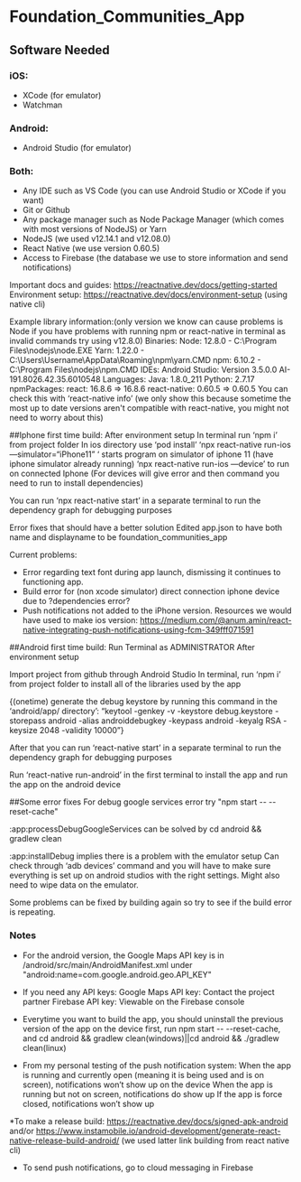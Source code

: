 # Foundation_Communities_App

## Software Needed

### iOS:
* XCode (for emulator)
* Watchman

### Android:
* Android Studio (for emulator)

### Both:
* Any IDE such as VS Code (you can use Android Studio or XCode if you want)
* Git or Github
* Any package manager such as Node Package Manager (which comes with most versions of NodeJS) or Yarn
* NodeJS (we used v12.14.1 and v12.08.0)
* React Native (we use version 0.60.5)
* Access to Firebase (the database we use to store information and send notifications)

Important docs and guides: https://reactnative.dev/docs/getting-started
Environment setup: https://reactnative.dev/docs/environment-setup
(using native cli)

Example library information:(only version we know can cause problems is Node if you have problems with running npm or react-native in terminal as invalid commands try using v12.8.0)
  Binaries:
    Node: 12.8.0 - C:\Program Files\nodejs\node.EXE
    Yarn: 1.22.0 - C:\Users\Username\AppData\Roaming\npm\yarn.CMD
    npm: 6.10.2 - C:\Program Files\nodejs\npm.CMD
  IDEs:
    Android Studio: Version  3.5.0.0 AI-191.8026.42.35.6010548
  Languages:
    Java: 1.8.0_211
    Python: 2.7.17
  npmPackages:
    react: 16.8.6 => 16.8.6
    react-native: 0.60.5 => 0.60.5
You can check this with ‘react-native info’ (we only show this because sometime the most up to date versions aren't compatible with react-native, you might not need to worry about this)

##Iphone first time build:
After environment setup
In terminal run ‘npm i’ from project folder 
In ios directory use ‘pod install’ 
‘npx react-native run-ios —simulator=“iPhone11” ‘ starts program on simulator of iphone 11 (have iphone simulator already running) ‘npx react-native run-ios —device’ to run on connected Iphone
(For devices will give error and then command you need to run to install dependencies)

You can run ‘npx react-native start’ in a separate terminal to run the dependency graph for debugging purposes

Error fixes that should have a better solution
Edited app.json to have both name and displayname to be foundation_communities_app

Current problems:
* Error regarding text font during app launch, dismissing it continues to functioning app.
* Build error for (non xcode simulator) direct connection iphone device due to ?dependencies error?
* Push notifications not added to the iPhone version. Resources we would have used to make ios version: https://medium.com/@anum.amin/react-native-integrating-push-notifications-using-fcm-349fff071591


##Android first time build:
Run Terminal as ADMINISTRATOR
After environment setup

Import project from github through Android Studio
In terminal, run ‘npm i’ from project folder to install all of the libraries used by the app

{(onetime)
generate the debug keystore by running this command in the ‘android/app/ directory’: 
“keytool -genkey -v -keystore debug.keystore -storepass android -alias androiddebugkey -keypass android -keyalg RSA -keysize 2048 -validity 10000”}

After that you can run ‘react-native start’ in a separate terminal to run the dependency graph for debugging purposes

Run ‘react-native run-android’ in the first terminal to install the app and run the app on the android device



##Some error fixes
For debug google services error
try "npm start -- --reset-cache"

:app:processDebugGoogleServices can be solved by
cd android && gradlew clean

:app:installDebug implies there is a problem with the emulator setup 
Can check through ‘adb devices’ command and you will have to make sure everything is set up on android studios with the right settings. Might also need to wipe data on the emulator.

Some problems can be fixed by building again so try to see if the build error is repeating.

### Notes
* For the android version, the Google Maps API key is in /android/src/main/AndroidManifest.xml under "android:name=com.google.android.geo.API_KEY"

* If you need any API keys: 
Google Maps API key: Contact the project partner
Firebase API key: Viewable on the Firebase console

* Everytime you want to build the app, you should uninstall the previous version of the app on the device first, run npm start -- --reset-cache, and cd android && gradlew clean(windows)||cd android && ./gradlew clean(linux)

* From my personal testing of the push notification system:
When the app is running and currently open (meaning it is being used and is on screen), notifications won’t show up on the device
When the app is running but not on screen, notifications do show up
If the app is force closed, notifications won’t show up

*To make a release build: https://reactnative.dev/docs/signed-apk-android  and/or https://www.instamobile.io/android-development/generate-react-native-release-build-android/
(we used latter link building from react native cli)

* To send push notifications, go to cloud messaging in Firebase
